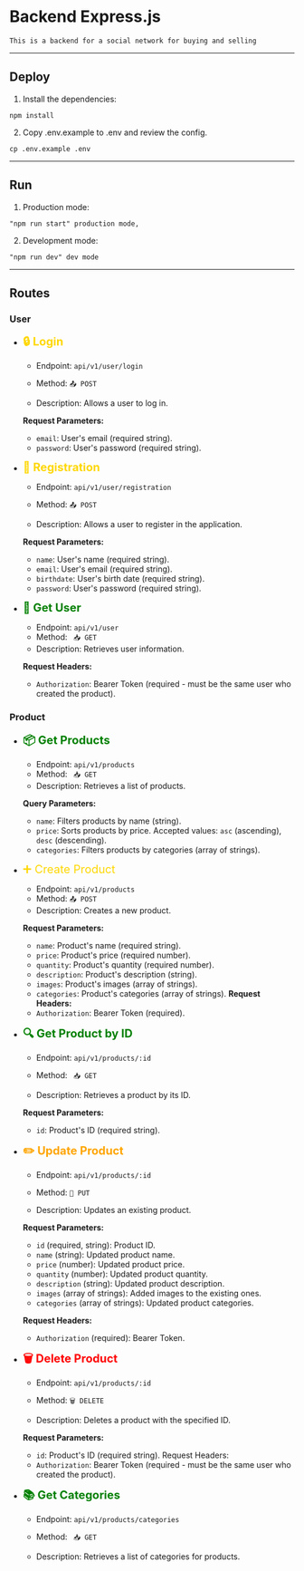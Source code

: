 # Backend Express.js

`This is a backend for a social network for buying and selling`

---

## Deploy

1. Install the dependencies:

```shell
npm install
```

2. Copy .env.example to .env and review the config.

```shell
cp .env.example .env
```

---

## Run

1. Production mode:

```shell
"npm run start" production mode,
```

2. Development mode:

```shell
"npm run dev" dev mode
```

---

## Routes

### User

- <span style="color: gold; font-size: 1.25rem">**🔒 Login**</span>

  - Endpoint: `api/v1/user/login`

  - Method: `📤 POST`

  - Description: Allows a user to log in.

  **Request Parameters:**

  - `email`: User's email (required string).
  - `password`: User's password (required string).

- <span style="color: gold; font-size: 1.25rem">**📝 Registration**</span>

  - Endpoint: `api/v1/user/registration`

  - Method: `📤 POST`

  - Description: Allows a user to register in the application.

  **Request Parameters:**

  - `name`: User's name (required string).
  - `email`: User's email (required string).
  - `birthdate`: User's birth date (required string).
  - `password`: User's password (required string).

- <span style="color: green; font-size: 1.25rem">**👤 Get User**</span>

  - Endpoint: `api/v1/user`
  - Method: ` 📥 GET`
  - Description: Retrieves user information.

  **Request Headers:**

  - `Authorization`: Bearer Token (required - must be the same user who created the product).

### Product

- <span style="color: green; font-size: 1.25rem">**📦 Get Products**</span>

  - Endpoint: `api/v1/products`
  - Method: ` 📥 GET`
  - Description: Retrieves a list of products.

  **Query Parameters:**

  - `name`: Filters products by name (string).
  - `price`: Sorts products by price. Accepted values: `asc` (ascending), `desc` (descending).
  - `categories`: Filters products by categories (array of strings).

- <span style="color: gold; font-size: 1.25rem">➕ Create Product</span>

  - Endpoint: `api/v1/products`
  - Method: `📤 POST`
  - Description: Creates a new product.

  **Request Parameters:**

  - `name`: Product's name (required string).
  - `price`: Product's price (required number).
  - `quantity`: Product's quantity (required number).
  - `description`: Product's description (string).
  - `images`: Product's images (array of strings).
  - `categories`: Product's categories (array of strings).
    **Request Headers:**
  - `Authorization`: Bearer Token (required).

- <span style="color: green; font-size: 1.25rem">**🔍 Get Product by ID**</span>

  - Endpoint: `api/v1/products/:id`

  - Method: ` 📥 GET`

  - Description: Retrieves a product by its ID.

  **Request Parameters:**

  - `id`: Product's ID (required string).

- <span style="color: orange; font-size: 1.25rem">**✏️ Update Product**</span>

  - Endpoint: `api/v1/products/:id`

  - Method: `📝 PUT`

  - Description: Updates an existing product.

  **Request Parameters:**

  - `id` (required, string): Product ID.
  - `name` (string): Updated product name.
  - `price` (number): Updated product price.
  - `quantity` (number): Updated product quantity.
  - `description` (string): Updated product description.
  - `images` (array of strings): Added images to the existing ones.
  - `categories` (array of strings): Updated product categories.

  **Request Headers:**

  - `Authorization` (required): Bearer Token.

- <span style="color: red; font-size: 1.25rem">**🗑️ Delete Product**</span>

  - Endpoint: `api/v1/products/:id`

  - Method: `🗑️ DELETE`

  - Description: Deletes a product with the specified ID.

  **Request Parameters:**

  - `id`: Product's ID (required string).
    Request Headers:
  - `Authorization`: Bearer Token (required - must be the same user who created the product).

- <span style="color: green; font-size: 1.25rem">**📚 Get Categories**</span>

  - Endpoint: `api/v1/products/categories`

  - Method: ` 📥 GET`

  - Description: Retrieves a list of categories for products.
